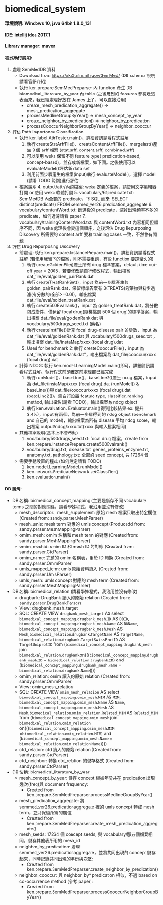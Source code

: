 # biomedical_system

#### 環境說明: Windows 10, java 64bit 1.8.0_131

#### IDE: intellij idea 2017.1

#### Library manager: maven

#### 程式執行說明:

1. 處理 SemMedDB 資料
   - Download from https://skr3.nlm.nih.gov/SemMed/ (DB schema 說明請看官網介紹)
   - 執行 ken.prepare.SemMedPreparser 內 function 產生 DB biomedical_literature_by_year 內 table (之後用到的 features 都從幾張表而來，我已經處理好放在 James 上了，可以直接沿用):
     - create_mesh_predication_aggregate() => mesh_predication_aggregate
     - processMedlineGroupByYear() => mesh_concept_by_year
     - create_neighbor_by_predication() => neighbor_by_predication
     - processCooccurNeighborGroupByYear() => neighbor_cooccur
2. 評估 Path Importance Classification
   - 執行 ken.label.AttrTester.main()，詳細資訊請看程式註解
     1. 執行 createStatArffFile()、createContentArffFile()、mergeInst()產生 3 個 arff 檔案 (stat.arff, content.arff, combined.arff)
     2. 可以使用 weka 保留不同 feature type( predication-based, concept-based)，並存成新檔案，如下圖。之後使用可以 evaluateModel()評估新 data set
     3. 利用前面步驟產生的檔案(input)執行 evaluateModel()，選擇 model (請看 TODO 範例)進行評估
   - 檔案說明 4. output/attr/內的檔案: weka 定義的檔案，請使用文字編輯器打開 or 使用 weka 軟體打開 5. vocabulary/61predicate.txt: SemMedDB 內全部的 predicate，下 SQL 而來: SELECT distinct(predicate) FROM semmed_ver26.predication_aggregate 6. vocabulary/contentWord.txt: 篩選後的 predicate，濾掉出現頻率不多的 predicate，如何過濾請看 paper 7. vocabulary/trainingContentWord.txt: 與 contentWord.txt 內容相同但順序不同，因 weka 處理後會變這個順序，之後評估 Drug Repurposing Discovery 所需要的 content arff 要和 training cases 一致，不然會有問題
3. 評估 Drug Repurposing Discovery
   - 前處理: 執行 ken.prepare.InstancePrepare.main()，詳細資訊請看程式註解 (若使用我留下的檔案，則不需要重跑，有些 function 要跑蠻久的)
     1. 執行 createGoldenFile()產生所有 drug 標準答案，default time cut-off year = 2005，若要修改請自行修改程式，輸出檔案 dat_file/eval/golden_pairRank.dat
     2. 執行 createTreatRankSet()，input 為前一步驟產生的 golden_pairRank.dat，保留標準答案有 3(TREATS)的藥物與初步過濾(有分數的/全部>=0.01)，輸出檔案 dat_file/eval/golden_treatRank.dat
     3. 執行 create500Evalrank()，input 為 golden_treatRank.dat，將分數包成物件，僅保留 focal drug(隨機挑選 500 個 drug)的標準答案，輸出檔案 dat_file/eval/goldenRank.dat 與 vocabulary/500drugs_seed.txt (藥名)
     4. 執行 createInstFile()計算 focal drug-disease pair 的變數，input 為 dat_file/eval/goldenRank.dat 與 vocabulary/500drugs_seed.txt ，輸出檔案 dat_file/instaMap/xxxx (focal drug).dat
     5. Used for benchmark 2: 執行 createCooccurFile()，input 為 dat_file/eval/goldenRank.dat"，輸出檔案為 dat_file/cooccur/xxxx (focal drug).dat
   - 計算 NDCG: 執行 ken.model.LearningModel.main()即可，詳細資訊請看程式註解。執行程式前須確定前處理都已經完成
     1. 執行 runModel()、baseLine()、baseLine2()產生 ndcg 檔案，input 為 dat_file/instaMap/xxxx (focal drug).dat (runModel() & baseLine())與 dat_file/cooccur/xxxx (focal drug).dat (baseLine2())，需自行設置 feature type, classifier, ranking method, 輸出檔名(請看 TODO)，輸出檔案為 ndcg object
     2. 執行 ken.evaluation. Evaluator.main()得到比較結果(ex: 提升 3.4%)，input 有兩個，為前一步驟得到的 ndcg object (benchmark and 自己的 model)，輸出檔案為所有 disease 平均 ndcg score，輸出檔案 output/ndcg/xxxx.txt(xxxx 與輸入檔案相同)
   - 其他檔案說明(基本上不會改動)
     1. vocabulary/500drugs_seed.txt: focal drug 檔案，create from ken.prepare.InstancePrepare.create500Evalrank()
     2. vocabulary/drug.txt, disease.txt, genes_proteins_enzyme.txt, anatomy.txt, pathology.txt: 全部的 seed concept, 共 17264 個
   - 需要手動設置的程式 (如何設定請看 TODO)
     1. ken.model.LearningModel.runModel()
     2. ken.network.PredicateNetwork.setClassifier()
     3. ken.evaluation.main()

#### DB 說明:

- DB 名稱: biomedical_concept_mapping (主要是儲存不同 vocabulary terms 之間的對應關係，請看學姊程式，我沿用並沒有修改)
  - mesh_descriptor、mesh_supplement: 原始 mesh 檔案只取出特定欄位(Created from: sandy.parser.MeshParser)
  - mesh_umls: mesh term 對應的 umls concept (Producedd from: sandy.parser.MeshMappingParser)
  - omim_mesh: omim 名稱和 mesh term 的對應 (Created from: sandy.parser.MeshMappingParser)
  - omim_meshid: omim ID 和 mesh ID 的對應 (Created from: sandy.parser.CtdParser)
  - omim_name: 完整的 omim 名稱表，用於 ID 轉換 (Created from: sandy.parser.OmimParser)
  - umls_mapped_term: umls 原始資料讀入 (Created from: sandy.parser.UmlsParser)
  - umls_mesh: umls concept 對應的 mesh term (Created from: sandy.parser.MeshMappingParser)
- DB 名稱: biomedical_relation (請看學姊程式，我沿用並沒有修改)
  - drugbank: DrugBank 讀入的原始 relation (Created from: sandy.parser.DrugBankParser)
  - View: drugbank_mesh_target
  - SQL: CREATE VIEW `drugbank_mesh_target` AS select `biomedical_concept_mapping`.`drugbank_mesh`.`ID` AS `DBID`, `biomedical_concept_mapping`.`drugbank_mesh`.`Name` AS `DBName`, `biomedical_concept_mapping`.`drugbank_mesh`.`Mesh` AS `Mesh`,`biomedical_relation`.`drugbank`.`TargetName` AS `TargetName`, `biomedical_relation`.`drugbank`.`TargetSwissProtID` AS `TargetUniprotID` from (`biomedical_concept_mapping`.`drugbank_mesh` join `biomedical_relation`.`drugbank`on(((`biomedical_concept_mapping`.`drugbank_mesh`.`ID` = `biomedical_relation`.`drugbank`.`ID`) and (`biomedical_concept_mapping`.`drugbank_mesh`.`Name` = `biomedical_relation`.`drugbank`.`Name`))))
  - omim_relation: omim 讀入的原始 relation (Created from: sandy.parser.OmimParser)
  - View: omim_mesh_relation
  - SQL: CREATE VIEW `omim_mesh_relation` AS select `biomedical_concept_mapping`.`omim_mesh`.`MIM` AS `MIM`, `biomedical_concept_mapping`.`omim_mesh`.`Name` AS `Name`, `biomedical_concept_mapping`.`omim_mesh`.`Mesh` AS `Mesh`,`biomedical_relation`.`omim_relation`.`Related_MIM` AS `Related_MIM` from (`biomedical_concept_mapping`.`omim_mesh` join `biomedical_relation`.`omim_relation` on(((`biomedical_concept_mapping`.`omim_mesh`.`MIM` =`biomedical_relation`.`omim_relation`.`MIM`) and (`biomedical_concept_mapping`.`omim_mesh`.`Name` = `biomedical_relation`.`omim_relation`.`Name`))))
  - ctd_relation: ctd 讀入的原始 relation (Created from: sandy.parser.CtdParser)
  - ctd_neighbor: 轉換 ctd_relation 的儲存格式 (Created from: sandy.parser.CtdParser)
- DB 名稱: biomedical_literature_by_year
  - mesh_concept_by_year: 儲存 concept 根據年份共在 predication 出現幾次(freq)與 document frequency:
    - Created from: ken.prepare.SemMedPreparser.processMedlineGroupByYear()
  - mesh_predication_aggregate: 將 semmed_ver26.predicationaggregate 裡的 umls concept 轉成 mesh term，並只保留所需的欄位:
    - Created from: ken.prepare.SemMedPreparser.create_mesh_predication_aggregate()
  - mesh_seeds: 17264 個 concept seeds, 與 vocabulary/那五個檔案相同，儲存其他表所用的 mesh_id
  - neighbor_by_predication: 處理 semmed_ver26.predicationaggregate，並將共同出現的 concept 儲存起來，同時記錄共同出現的年份與次數:
    - Created from ken.prepare.SemMedPreparser.create_neighbor_by_predication()
  - neighbor_cooccur: 與 neighbor_by\* predication 相似，不過 based on co-occurrence method (參考 paper):
    - Created from ken.prepare.SemMedPreparser.processCooccurNeighborGroupByYear()
